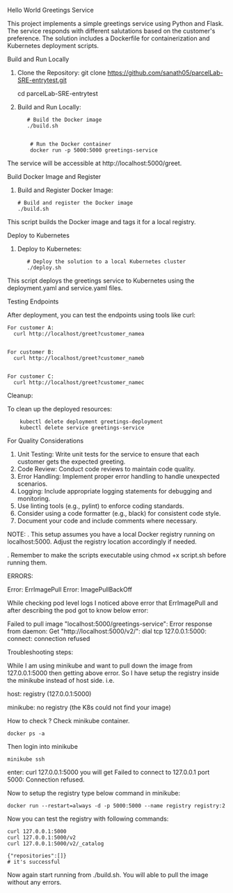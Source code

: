 
Hello World Greetings Service


This project implements a simple greetings service using Python and Flask. The service responds with different salutations based on the customer's preference. The solution includes a Dockerfile for containerization and Kubernetes deployment scripts.


Build and Run Locally


1. Clone the Repository:
    git clone https://github.com/sanath05/parcelLab-SRE-entrytest.git

    cd parcelLab-SRE-entrytest


3. Build and Run Locally:

          # Build the Docker image 
          ./build.sh 
  

           # Run the Docker container 
           docker run -p 5000:5000 greetings-service

  The service will be accessible at http://localhost:5000/greet.


Build Docker Image and Register
              
1. Build and Register Docker Image:
   
       # Build and register the Docker image
       ./build.sh
This script builds the Docker image and tags it for a local registry.


Deploy to Kubernetes
                    
1. Deploy to Kubernetes:

          # Deploy the solution to a local Kubernetes cluster 
          ./deploy.sh
This script deploys the greetings service to Kubernetes using the deployment.yaml and service.yaml files.

Testing Endpoints
                    
After deployment, you can test the endpoints using tools like curl:
  
    For customer A:
      curl http://localhost/greet?customer_namea


    For customer B:
      curl http://localhost/greet?customer_nameb


    For customer C:
      curl http://localhost/greet?customer_namec


Cleanup: 

To clean up the deployed resources:

        kubectl delete deployment greetings-deployment
        kubectl delete service greetings-service


 
For Quality Considerations

1. Unit Testing: Write unit tests for the service to ensure that each customer gets the expected greeting.
2. Code Review: Conduct code reviews to maintain code quality.
3. Error Handling: Implement proper error handling to handle unexpected scenarios.
4. Logging: Include appropriate logging statements for debugging and monitoring.
5. Use linting tools (e.g., pylint) to enforce coding standards.
6. Consider using a code formatter (e.g., black) for consistent code style.
7. Document your code and include comments where necessary.






NOTE:
. This setup assumes you have a local Docker registry running on localhost:5000. Adjust the registry location accordingly if needed.

. Remember to make the scripts executable using chmod +x script.sh before running them.




ERRORS:


Error: ErrImagePull
Error: ImagePullBackOff


While checking pod level logs I noticed above error that ErrImagePull and after describing the pod got to know below error:

Failed to pull image "localhost:5000/greetings-service": Error response from daemon: Get "http://localhost:5000/v2/": dial tcp 127.0.0.1:5000: connect: connection refused


Troubleshooting steps:

While I am using minikube and want to pull down the image from 127.0.0.1:5000 then getting above error.
So I have setup the registry inside the minikube instead of host side.
i.e.

host: registry (127.0.0.1:5000)

minikube: no registry (the K8s could not find your image)


How to check ?
Check minikube container.

    docker ps -a
Then login into minikube

    minikube ssh
enter: curl 127.0.0.1:5000
you will get Failed to connect to 127.0.0.1 port 5000: Connection refused.

Now to setup the registry type below command in minikube:

    docker run --restart=always -d -p 5000:5000 --name registry registry:2

Now you can test the registry with following commands:

    curl 127.0.0.1:5000
    curl 127.0.0.1:5000/v2
    curl 127.0.0.1:5000/v2/_catalog
    
    {"repositories":[]}
    # it's successful


Now again start running from ./build.sh. You will able to pull the image without any errors. 
